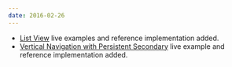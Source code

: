 ```yaml
---
date: 2016-02-26
---
```

<ul>
  <li><a href="{{site.baseurl}}pattern-library/content-views/list-view">List View</a> live examples and reference implementation added.</li>
  <li><a href="{{site.baseurl}}pattern-library/navigation/vertical-navigation">Vertical Navigation with Persistent Secondary</a> live example and reference implementation added.</li>
</ul>
